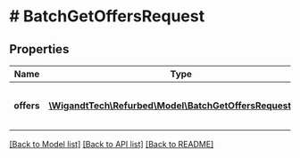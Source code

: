 # # BatchGetOffersRequest

## Properties

Name | Type | Description | Notes
------------ | ------------- | ------------- | -------------
**offers** | [**\WigandtTech\Refurbed\Model\BatchGetOffersRequestGet[]**](BatchGetOffersRequestGet.md) | Offers to get. Between 1 and 50. |

[[Back to Model list]](../../README.md#models) [[Back to API list]](../../README.md#endpoints) [[Back to README]](../../README.md)
